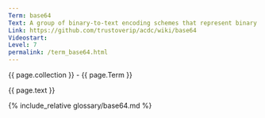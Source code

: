 ```yaml
---
Term: base64
Text: A group of binary-to-text encoding schemes that represent binary data
Link: https://github.com/trustoverip/acdc/wiki/base64
Videostart: 
Level: 7
permalink: /term_base64.html
---
```


{{ page.collection }} - {{ page.Term }}

   {{ page.text }}

{% include_relative glossary/base64.md %}
